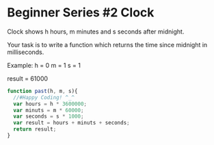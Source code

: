 # Beginner Series #2 Clock


Clock shows h hours, m minutes and s seconds after midnight.

Your task is to write a function which returns the time since midnight in milliseconds.

Example:
h = 0
m = 1
s = 1

result = 61000

```js
function past(h, m, s){
  //#Happy Coding! ^_^
  var hours = h * 3600000;
  var minuts = m * 60000;
  var seconds = s * 1000;
  var result = hours + minuts + seconds;
  return result; 
}
```

